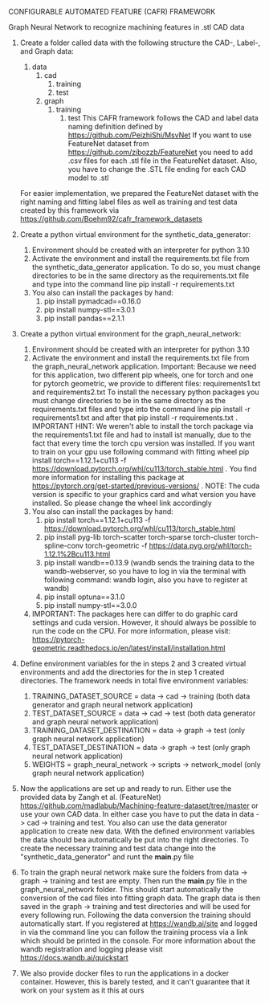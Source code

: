 CONFIGURABLE AUTOMATED FEATURE (CAFR) FRAMEWORK 

Graph Neural Network to recognize machining features in .stl CAD data
1. Create a folder called data with the following structure the CAD-, Label-, and Graph data:
      1. data
         1. cad
            1. training
            2. test
         2. graph
            1. training
               1. test
   This CAFR framework follows the CAD and label data naming definition defined by https://github.com/PeizhiShi/MsvNet 
   If you want to use FeatureNet dataset from https://github.com/zibozzb/FeatureNet you need to add .csv files for each
   .stl file in the FeatureNet dataset. Also, you have to change the .STL file ending for each CAD model to .stl
   
   For easier implementation, we prepared the FeatureNet dataset with the right naming and fitting label files as well 
   as training and test data created by this framework via https://github.com/Boehm92/cafr_framework_datasets

2. Create a python virtual environment for the synthetic_data_generator:
   1. Environment should be created with an interpreter for python 3.10
   2. Activate the environment and install the requirements.txt file from the synthetic_data_generator application.
      To do so, you must change directories to be in the same directory as the requirements.txt file and type into the
      command line pip install -r requirements.txt
   3. You also can install the packages by hand:
      1. pip install pymadcad==0.16.0 
      2. pip install numpy-stl==3.0.1 
      3. pip install pandas==2.1.1

3. Create a python virtual environment for the graph_neural_network:
   1. Environment should be created with an interpreter for python 3.10
   2. Activate the environment and install the requirements.txt file from the graph_neural_network application.
      Important: Because we need for this application, two different pip wheels, one for torch and one for 
      pytorch geometric, we provide to different files: requirements1.txt and requirements2.txt 
      To install the necessary python packages you must change directories to be in the same directory as the 
      requirements.txt files and type into the command line pip install -r requirements1.txt and after that
      pip install -r requirements.txt . IMPORTANT HINT: We weren't able to install the torch package via the 
      requirements1.txt file and had to install ist manually, due to the fact that every time the torch cpu version was 
      installed. If you want to train on your gpu use following command with fitting wheel
      pip install torch==1.12.1+cu113 -f https://download.pytorch.org/whl/cu113/torch_stable.html . You find more 
      information for installing this package at https://pytorch.org/get-started/previous-versions/ . NOTE: The cuda
      version is specific to your graphics card and what version you have installed. So please change the wheel link
      accordingly
   3. You also can install the packages by hand:
      1. pip install torch==1.12.1+cu113 -f https://download.pytorch.org/whl/cu113/torch_stable.html 
      2. pip install pyg-lib torch-scatter torch-sparse torch-cluster torch-spline-conv torch-geometric 
      -f https://data.pyg.org/whl/torch-1.12.1%2Bcu113.html
      3. pip install wandb==0.13.9 (wandb sends the training data to the wandb-webserver, so you have to log in via 
         the terminal with following command: wandb login, also you have to register at wandb)
      4. pip install optuna==3.1.0
      5. pip install numpy-stl==3.0.0
   4. IMPORTANT: The packages here can differ to do graphic card settings and cuda version. However, it should always
      be possible to run the code on the CPU. For more information, please visit: 
      https://pytorch-geometric.readthedocs.io/en/latest/install/installation.html

4. Define environment variables for the in steps 2 and 3 created virtual environments and add the directories for the 
   in step 1 created directories. The framework needs in total five environment variables:
   1. TRAINING_DATASET_SOURCE = data -> cad -> training (both data generator and graph neural network application)
   2. TEST_DATASET_SOURCE = data -> cad -> test  (both data generator and graph neural network application)
   3. TRAINING_DATASET_DESTINATION = data -> graph -> test  (only graph neural network application)
   4. TEST_DATASET_DESTINATION = data -> graph -> test (only graph neural network application)
   5. WEIGHTS = graph_neural_network -> scripts -> network_model (only graph neural network application)

5. Now the applications are set up and ready to run. Either use the provided data by Zangh et al. (FeatureNet) 
   https://github.com/madlabub/Machining-feature-dataset/tree/master or use your own CAD data. 
   In either case you have to put the data in data -> cad -> training and test. You also can use the data generator 
   application to create new data. With the defined environment variables the data should bea automatically be put into 
   the right directories. To create the necessary training and test data change into the "synthetic_data_generator" and
   runt the __main__.py file

6. To train the graph neural network make sure the folders from data -> graph -> training and test are empty. Then run
   the __main__.py file in the graph_neural_network folder. This should start automatically the conversion of the cad
   files into fitting graph data. The graph data is then saved in the graph -> training and test directories and will be
   used for every following run. Following the data conversion the training should automatically start. If you 
   registered at https://wandb.ai/site and logged in via the command line you can follow the training process via a link
   which should be printed in the console. For more information about the wandb registration and logging please visit 
   https://docs.wandb.ai/quickstart

7. We also provide docker files to run the applications in a docker container. However, this is barely tested, and it 
   can't guarantee that it work on your system as it this at ours